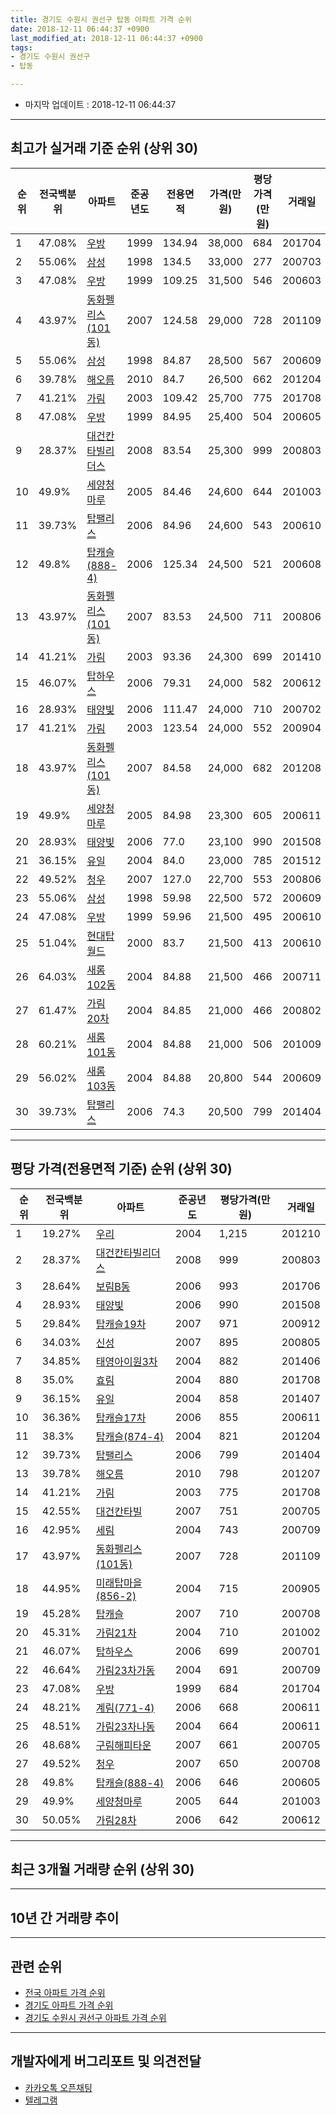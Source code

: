 ```yaml
---
title: 경기도 수원시 권선구 탑동 아파트 가격 순위
date: 2018-12-11 06:44:37 +0900
last_modified_at: 2018-12-11 06:44:37 +0900
tags:
- 경기도 수원시 권선구
- 탑동

---
```


* 마지막 업데이트 : 2018-12-11 06:44:37

---

## 최고가 실거래 기준 순위 (상위 30)


|순위|전국백분위|아파트|준공년도|전용면적|가격(만원)|평당가격(만원)|거래일|
|---|---|---|---|---|---|---|---|
|1|47.08%|[우방](https://search.naver.com/search.naver?query=%EA%B2%BD%EA%B8%B0%EB%8F%84+%EC%88%98%EC%9B%90%EC%8B%9C+%EA%B6%8C%EC%84%A0%EA%B5%AC+%ED%83%91%EB%8F%99+%EC%9A%B0%EB%B0%A9)|1999|134.94|38,000|684|201704|
|2|55.06%|[삼성](https://search.naver.com/search.naver?query=%EA%B2%BD%EA%B8%B0%EB%8F%84+%EC%88%98%EC%9B%90%EC%8B%9C+%EA%B6%8C%EC%84%A0%EA%B5%AC+%ED%83%91%EB%8F%99+%EC%82%BC%EC%84%B1)|1998|134.5|33,000|277|200703|
|3|47.08%|[우방](https://search.naver.com/search.naver?query=%EA%B2%BD%EA%B8%B0%EB%8F%84+%EC%88%98%EC%9B%90%EC%8B%9C+%EA%B6%8C%EC%84%A0%EA%B5%AC+%ED%83%91%EB%8F%99+%EC%9A%B0%EB%B0%A9)|1999|109.25|31,500|546|200603|
|4|43.97%|[동화펠리스(101동)](https://search.naver.com/search.naver?query=%EA%B2%BD%EA%B8%B0%EB%8F%84+%EC%88%98%EC%9B%90%EC%8B%9C+%EA%B6%8C%EC%84%A0%EA%B5%AC+%ED%83%91%EB%8F%99+%EB%8F%99%ED%99%94%ED%8E%A0%EB%A6%AC%EC%8A%A4%28101%EB%8F%99%29)|2007|124.58|29,000|728|201109|
|5|55.06%|[삼성](https://search.naver.com/search.naver?query=%EA%B2%BD%EA%B8%B0%EB%8F%84+%EC%88%98%EC%9B%90%EC%8B%9C+%EA%B6%8C%EC%84%A0%EA%B5%AC+%ED%83%91%EB%8F%99+%EC%82%BC%EC%84%B1)|1998|84.87|28,500|567|200609|
|6|39.78%|[해오름](https://search.naver.com/search.naver?query=%EA%B2%BD%EA%B8%B0%EB%8F%84+%EC%88%98%EC%9B%90%EC%8B%9C+%EA%B6%8C%EC%84%A0%EA%B5%AC+%ED%83%91%EB%8F%99+%ED%95%B4%EC%98%A4%EB%A6%84)|2010|84.7|26,500|662|201204|
|7|41.21%|[가림](https://search.naver.com/search.naver?query=%EA%B2%BD%EA%B8%B0%EB%8F%84+%EC%88%98%EC%9B%90%EC%8B%9C+%EA%B6%8C%EC%84%A0%EA%B5%AC+%ED%83%91%EB%8F%99+%EA%B0%80%EB%A6%BC)|2003|109.42|25,700|775|201708|
|8|47.08%|[우방](https://search.naver.com/search.naver?query=%EA%B2%BD%EA%B8%B0%EB%8F%84+%EC%88%98%EC%9B%90%EC%8B%9C+%EA%B6%8C%EC%84%A0%EA%B5%AC+%ED%83%91%EB%8F%99+%EC%9A%B0%EB%B0%A9)|1999|84.95|25,400|504|200605|
|9|28.37%|[대건칸타빌리더스](https://search.naver.com/search.naver?query=%EA%B2%BD%EA%B8%B0%EB%8F%84+%EC%88%98%EC%9B%90%EC%8B%9C+%EA%B6%8C%EC%84%A0%EA%B5%AC+%ED%83%91%EB%8F%99+%EB%8C%80%EA%B1%B4%EC%B9%B8%ED%83%80%EB%B9%8C%EB%A6%AC%EB%8D%94%EC%8A%A4)|2008|83.54|25,300|999|200803|
|10|49.9%|[세양청마루](https://search.naver.com/search.naver?query=%EA%B2%BD%EA%B8%B0%EB%8F%84+%EC%88%98%EC%9B%90%EC%8B%9C+%EA%B6%8C%EC%84%A0%EA%B5%AC+%ED%83%91%EB%8F%99+%EC%84%B8%EC%96%91%EC%B2%AD%EB%A7%88%EB%A3%A8)|2005|84.46|24,600|644|201003|
|11|39.73%|[탑팰리스](https://search.naver.com/search.naver?query=%EA%B2%BD%EA%B8%B0%EB%8F%84+%EC%88%98%EC%9B%90%EC%8B%9C+%EA%B6%8C%EC%84%A0%EA%B5%AC+%ED%83%91%EB%8F%99+%ED%83%91%ED%8C%B0%EB%A6%AC%EC%8A%A4)|2006|84.96|24,600|543|200610|
|12|49.8%|[탑캐슬(888-4)](https://search.naver.com/search.naver?query=%EA%B2%BD%EA%B8%B0%EB%8F%84+%EC%88%98%EC%9B%90%EC%8B%9C+%EA%B6%8C%EC%84%A0%EA%B5%AC+%ED%83%91%EB%8F%99+%ED%83%91%EC%BA%90%EC%8A%AC%28888-4%29)|2006|125.34|24,500|521|200608|
|13|43.97%|[동화펠리스(101동)](https://search.naver.com/search.naver?query=%EA%B2%BD%EA%B8%B0%EB%8F%84+%EC%88%98%EC%9B%90%EC%8B%9C+%EA%B6%8C%EC%84%A0%EA%B5%AC+%ED%83%91%EB%8F%99+%EB%8F%99%ED%99%94%ED%8E%A0%EB%A6%AC%EC%8A%A4%28101%EB%8F%99%29)|2007|83.53|24,500|711|200806|
|14|41.21%|[가림](https://search.naver.com/search.naver?query=%EA%B2%BD%EA%B8%B0%EB%8F%84+%EC%88%98%EC%9B%90%EC%8B%9C+%EA%B6%8C%EC%84%A0%EA%B5%AC+%ED%83%91%EB%8F%99+%EA%B0%80%EB%A6%BC)|2003|93.36|24,300|699|201410|
|15|46.07%|[탑하우스](https://search.naver.com/search.naver?query=%EA%B2%BD%EA%B8%B0%EB%8F%84+%EC%88%98%EC%9B%90%EC%8B%9C+%EA%B6%8C%EC%84%A0%EA%B5%AC+%ED%83%91%EB%8F%99+%ED%83%91%ED%95%98%EC%9A%B0%EC%8A%A4)|2006|79.31|24,000|582|200612|
|16|28.93%|[태양빛](https://search.naver.com/search.naver?query=%EA%B2%BD%EA%B8%B0%EB%8F%84+%EC%88%98%EC%9B%90%EC%8B%9C+%EA%B6%8C%EC%84%A0%EA%B5%AC+%ED%83%91%EB%8F%99+%ED%83%9C%EC%96%91%EB%B9%9B)|2006|111.47|24,000|710|200702|
|17|41.21%|[가림](https://search.naver.com/search.naver?query=%EA%B2%BD%EA%B8%B0%EB%8F%84+%EC%88%98%EC%9B%90%EC%8B%9C+%EA%B6%8C%EC%84%A0%EA%B5%AC+%ED%83%91%EB%8F%99+%EA%B0%80%EB%A6%BC)|2003|123.54|24,000|552|200904|
|18|43.97%|[동화펠리스(101동)](https://search.naver.com/search.naver?query=%EA%B2%BD%EA%B8%B0%EB%8F%84+%EC%88%98%EC%9B%90%EC%8B%9C+%EA%B6%8C%EC%84%A0%EA%B5%AC+%ED%83%91%EB%8F%99+%EB%8F%99%ED%99%94%ED%8E%A0%EB%A6%AC%EC%8A%A4%28101%EB%8F%99%29)|2007|84.58|24,000|682|201208|
|19|49.9%|[세양청마루](https://search.naver.com/search.naver?query=%EA%B2%BD%EA%B8%B0%EB%8F%84+%EC%88%98%EC%9B%90%EC%8B%9C+%EA%B6%8C%EC%84%A0%EA%B5%AC+%ED%83%91%EB%8F%99+%EC%84%B8%EC%96%91%EC%B2%AD%EB%A7%88%EB%A3%A8)|2005|84.98|23,300|605|200611|
|20|28.93%|[태양빛](https://search.naver.com/search.naver?query=%EA%B2%BD%EA%B8%B0%EB%8F%84+%EC%88%98%EC%9B%90%EC%8B%9C+%EA%B6%8C%EC%84%A0%EA%B5%AC+%ED%83%91%EB%8F%99+%ED%83%9C%EC%96%91%EB%B9%9B)|2006|77.0|23,100|990|201508|
|21|36.15%|[유일](https://search.naver.com/search.naver?query=%EA%B2%BD%EA%B8%B0%EB%8F%84+%EC%88%98%EC%9B%90%EC%8B%9C+%EA%B6%8C%EC%84%A0%EA%B5%AC+%ED%83%91%EB%8F%99+%EC%9C%A0%EC%9D%BC)|2004|84.0|23,000|785|201512|
|22|49.52%|[청우](https://search.naver.com/search.naver?query=%EA%B2%BD%EA%B8%B0%EB%8F%84+%EC%88%98%EC%9B%90%EC%8B%9C+%EA%B6%8C%EC%84%A0%EA%B5%AC+%ED%83%91%EB%8F%99+%EC%B2%AD%EC%9A%B0)|2007|127.0|22,700|553|200806|
|23|55.06%|[삼성](https://search.naver.com/search.naver?query=%EA%B2%BD%EA%B8%B0%EB%8F%84+%EC%88%98%EC%9B%90%EC%8B%9C+%EA%B6%8C%EC%84%A0%EA%B5%AC+%ED%83%91%EB%8F%99+%EC%82%BC%EC%84%B1)|1998|59.98|22,500|572|200609|
|24|47.08%|[우방](https://search.naver.com/search.naver?query=%EA%B2%BD%EA%B8%B0%EB%8F%84+%EC%88%98%EC%9B%90%EC%8B%9C+%EA%B6%8C%EC%84%A0%EA%B5%AC+%ED%83%91%EB%8F%99+%EC%9A%B0%EB%B0%A9)|1999|59.96|21,500|495|200610|
|25|51.04%|[현대탑월드](https://search.naver.com/search.naver?query=%EA%B2%BD%EA%B8%B0%EB%8F%84+%EC%88%98%EC%9B%90%EC%8B%9C+%EA%B6%8C%EC%84%A0%EA%B5%AC+%ED%83%91%EB%8F%99+%ED%98%84%EB%8C%80%ED%83%91%EC%9B%94%EB%93%9C)|2000|83.7|21,500|413|200610|
|26|64.03%|[새롬102동](https://search.naver.com/search.naver?query=%EA%B2%BD%EA%B8%B0%EB%8F%84+%EC%88%98%EC%9B%90%EC%8B%9C+%EA%B6%8C%EC%84%A0%EA%B5%AC+%ED%83%91%EB%8F%99+%EC%83%88%EB%A1%AC102%EB%8F%99)|2004|84.88|21,500|466|200711|
|27|61.47%|[가림20차](https://search.naver.com/search.naver?query=%EA%B2%BD%EA%B8%B0%EB%8F%84+%EC%88%98%EC%9B%90%EC%8B%9C+%EA%B6%8C%EC%84%A0%EA%B5%AC+%ED%83%91%EB%8F%99+%EA%B0%80%EB%A6%BC20%EC%B0%A8)|2004|84.85|21,000|466|200802|
|28|60.21%|[새롬101동](https://search.naver.com/search.naver?query=%EA%B2%BD%EA%B8%B0%EB%8F%84+%EC%88%98%EC%9B%90%EC%8B%9C+%EA%B6%8C%EC%84%A0%EA%B5%AC+%ED%83%91%EB%8F%99+%EC%83%88%EB%A1%AC101%EB%8F%99)|2004|84.88|21,000|506|201009|
|29|56.02%|[새롬103동](https://search.naver.com/search.naver?query=%EA%B2%BD%EA%B8%B0%EB%8F%84+%EC%88%98%EC%9B%90%EC%8B%9C+%EA%B6%8C%EC%84%A0%EA%B5%AC+%ED%83%91%EB%8F%99+%EC%83%88%EB%A1%AC103%EB%8F%99)|2004|84.88|20,800|544|200609|
|30|39.73%|[탑팰리스](https://search.naver.com/search.naver?query=%EA%B2%BD%EA%B8%B0%EB%8F%84+%EC%88%98%EC%9B%90%EC%8B%9C+%EA%B6%8C%EC%84%A0%EA%B5%AC+%ED%83%91%EB%8F%99+%ED%83%91%ED%8C%B0%EB%A6%AC%EC%8A%A4)|2006|74.3|20,500|799|201404|


---

## 평당 가격(전용면적 기준) 순위 (상위 30)


|순위|전국백분위|아파트|준공년도|평당가격(만원)|거래일|
|---|---|---|---|---|---|
|1|19.27%|[우리](https://search.naver.com/search.naver?query=%EA%B2%BD%EA%B8%B0%EB%8F%84+%EC%88%98%EC%9B%90%EC%8B%9C+%EA%B6%8C%EC%84%A0%EA%B5%AC+%ED%83%91%EB%8F%99+%EC%9A%B0%EB%A6%AC)|2004|1,215|201210|
|2|28.37%|[대건칸타빌리더스](https://search.naver.com/search.naver?query=%EA%B2%BD%EA%B8%B0%EB%8F%84+%EC%88%98%EC%9B%90%EC%8B%9C+%EA%B6%8C%EC%84%A0%EA%B5%AC+%ED%83%91%EB%8F%99+%EB%8C%80%EA%B1%B4%EC%B9%B8%ED%83%80%EB%B9%8C%EB%A6%AC%EB%8D%94%EC%8A%A4)|2008|999|200803|
|3|28.64%|[보림B동](https://search.naver.com/search.naver?query=%EA%B2%BD%EA%B8%B0%EB%8F%84+%EC%88%98%EC%9B%90%EC%8B%9C+%EA%B6%8C%EC%84%A0%EA%B5%AC+%ED%83%91%EB%8F%99+%EB%B3%B4%EB%A6%BCB%EB%8F%99)|2006|993|201706|
|4|28.93%|[태양빛](https://search.naver.com/search.naver?query=%EA%B2%BD%EA%B8%B0%EB%8F%84+%EC%88%98%EC%9B%90%EC%8B%9C+%EA%B6%8C%EC%84%A0%EA%B5%AC+%ED%83%91%EB%8F%99+%ED%83%9C%EC%96%91%EB%B9%9B)|2006|990|201508|
|5|29.84%|[탑캐슬19차](https://search.naver.com/search.naver?query=%EA%B2%BD%EA%B8%B0%EB%8F%84+%EC%88%98%EC%9B%90%EC%8B%9C+%EA%B6%8C%EC%84%A0%EA%B5%AC+%ED%83%91%EB%8F%99+%ED%83%91%EC%BA%90%EC%8A%AC19%EC%B0%A8)|2007|971|200912|
|6|34.03%|[신성](https://search.naver.com/search.naver?query=%EA%B2%BD%EA%B8%B0%EB%8F%84+%EC%88%98%EC%9B%90%EC%8B%9C+%EA%B6%8C%EC%84%A0%EA%B5%AC+%ED%83%91%EB%8F%99+%EC%8B%A0%EC%84%B1)|2007|895|200805|
|7|34.85%|[태영아이원3차](https://search.naver.com/search.naver?query=%EA%B2%BD%EA%B8%B0%EB%8F%84+%EC%88%98%EC%9B%90%EC%8B%9C+%EA%B6%8C%EC%84%A0%EA%B5%AC+%ED%83%91%EB%8F%99+%ED%83%9C%EC%98%81%EC%95%84%EC%9D%B4%EC%9B%903%EC%B0%A8)|2004|882|201406|
|8|35.0%|[효림](https://search.naver.com/search.naver?query=%EA%B2%BD%EA%B8%B0%EB%8F%84+%EC%88%98%EC%9B%90%EC%8B%9C+%EA%B6%8C%EC%84%A0%EA%B5%AC+%ED%83%91%EB%8F%99+%ED%9A%A8%EB%A6%BC)|2004|880|201708|
|9|36.15%|[유일](https://search.naver.com/search.naver?query=%EA%B2%BD%EA%B8%B0%EB%8F%84+%EC%88%98%EC%9B%90%EC%8B%9C+%EA%B6%8C%EC%84%A0%EA%B5%AC+%ED%83%91%EB%8F%99+%EC%9C%A0%EC%9D%BC)|2004|858|201407|
|10|36.36%|[탑캐슬17차](https://search.naver.com/search.naver?query=%EA%B2%BD%EA%B8%B0%EB%8F%84+%EC%88%98%EC%9B%90%EC%8B%9C+%EA%B6%8C%EC%84%A0%EA%B5%AC+%ED%83%91%EB%8F%99+%ED%83%91%EC%BA%90%EC%8A%AC17%EC%B0%A8)|2006|855|200611|
|11|38.3%|[탑캐슬(874-4)](https://search.naver.com/search.naver?query=%EA%B2%BD%EA%B8%B0%EB%8F%84+%EC%88%98%EC%9B%90%EC%8B%9C+%EA%B6%8C%EC%84%A0%EA%B5%AC+%ED%83%91%EB%8F%99+%ED%83%91%EC%BA%90%EC%8A%AC%28874-4%29)|2004|821|201204|
|12|39.73%|[탑팰리스](https://search.naver.com/search.naver?query=%EA%B2%BD%EA%B8%B0%EB%8F%84+%EC%88%98%EC%9B%90%EC%8B%9C+%EA%B6%8C%EC%84%A0%EA%B5%AC+%ED%83%91%EB%8F%99+%ED%83%91%ED%8C%B0%EB%A6%AC%EC%8A%A4)|2006|799|201404|
|13|39.78%|[해오름](https://search.naver.com/search.naver?query=%EA%B2%BD%EA%B8%B0%EB%8F%84+%EC%88%98%EC%9B%90%EC%8B%9C+%EA%B6%8C%EC%84%A0%EA%B5%AC+%ED%83%91%EB%8F%99+%ED%95%B4%EC%98%A4%EB%A6%84)|2010|798|201207|
|14|41.21%|[가림](https://search.naver.com/search.naver?query=%EA%B2%BD%EA%B8%B0%EB%8F%84+%EC%88%98%EC%9B%90%EC%8B%9C+%EA%B6%8C%EC%84%A0%EA%B5%AC+%ED%83%91%EB%8F%99+%EA%B0%80%EB%A6%BC)|2003|775|201708|
|15|42.55%|[대건칸타빌](https://search.naver.com/search.naver?query=%EA%B2%BD%EA%B8%B0%EB%8F%84+%EC%88%98%EC%9B%90%EC%8B%9C+%EA%B6%8C%EC%84%A0%EA%B5%AC+%ED%83%91%EB%8F%99+%EB%8C%80%EA%B1%B4%EC%B9%B8%ED%83%80%EB%B9%8C)|2007|751|200705|
|16|42.95%|[세림](https://search.naver.com/search.naver?query=%EA%B2%BD%EA%B8%B0%EB%8F%84+%EC%88%98%EC%9B%90%EC%8B%9C+%EA%B6%8C%EC%84%A0%EA%B5%AC+%ED%83%91%EB%8F%99+%EC%84%B8%EB%A6%BC)|2004|743|200709|
|17|43.97%|[동화펠리스(101동)](https://search.naver.com/search.naver?query=%EA%B2%BD%EA%B8%B0%EB%8F%84+%EC%88%98%EC%9B%90%EC%8B%9C+%EA%B6%8C%EC%84%A0%EA%B5%AC+%ED%83%91%EB%8F%99+%EB%8F%99%ED%99%94%ED%8E%A0%EB%A6%AC%EC%8A%A4%28101%EB%8F%99%29)|2007|728|201109|
|18|44.95%|[미래탑마을(856-2)](https://search.naver.com/search.naver?query=%EA%B2%BD%EA%B8%B0%EB%8F%84+%EC%88%98%EC%9B%90%EC%8B%9C+%EA%B6%8C%EC%84%A0%EA%B5%AC+%ED%83%91%EB%8F%99+%EB%AF%B8%EB%9E%98%ED%83%91%EB%A7%88%EC%9D%84%28856-2%29)|2004|715|200905|
|19|45.28%|[탑캐슬](https://search.naver.com/search.naver?query=%EA%B2%BD%EA%B8%B0%EB%8F%84+%EC%88%98%EC%9B%90%EC%8B%9C+%EA%B6%8C%EC%84%A0%EA%B5%AC+%ED%83%91%EB%8F%99+%ED%83%91%EC%BA%90%EC%8A%AC)|2007|710|200708|
|20|45.31%|[가림21차](https://search.naver.com/search.naver?query=%EA%B2%BD%EA%B8%B0%EB%8F%84+%EC%88%98%EC%9B%90%EC%8B%9C+%EA%B6%8C%EC%84%A0%EA%B5%AC+%ED%83%91%EB%8F%99+%EA%B0%80%EB%A6%BC21%EC%B0%A8)|2004|710|201002|
|21|46.07%|[탑하우스](https://search.naver.com/search.naver?query=%EA%B2%BD%EA%B8%B0%EB%8F%84+%EC%88%98%EC%9B%90%EC%8B%9C+%EA%B6%8C%EC%84%A0%EA%B5%AC+%ED%83%91%EB%8F%99+%ED%83%91%ED%95%98%EC%9A%B0%EC%8A%A4)|2006|699|200701|
|22|46.64%|[가림23차가동](https://search.naver.com/search.naver?query=%EA%B2%BD%EA%B8%B0%EB%8F%84+%EC%88%98%EC%9B%90%EC%8B%9C+%EA%B6%8C%EC%84%A0%EA%B5%AC+%ED%83%91%EB%8F%99+%EA%B0%80%EB%A6%BC23%EC%B0%A8%EA%B0%80%EB%8F%99)|2004|691|200709|
|23|47.08%|[우방](https://search.naver.com/search.naver?query=%EA%B2%BD%EA%B8%B0%EB%8F%84+%EC%88%98%EC%9B%90%EC%8B%9C+%EA%B6%8C%EC%84%A0%EA%B5%AC+%ED%83%91%EB%8F%99+%EC%9A%B0%EB%B0%A9)|1999|684|201704|
|24|48.21%|[계림(771-4)](https://search.naver.com/search.naver?query=%EA%B2%BD%EA%B8%B0%EB%8F%84+%EC%88%98%EC%9B%90%EC%8B%9C+%EA%B6%8C%EC%84%A0%EA%B5%AC+%ED%83%91%EB%8F%99+%EA%B3%84%EB%A6%BC%28771-4%29)|2006|668|200611|
|25|48.51%|[가림23차나동](https://search.naver.com/search.naver?query=%EA%B2%BD%EA%B8%B0%EB%8F%84+%EC%88%98%EC%9B%90%EC%8B%9C+%EA%B6%8C%EC%84%A0%EA%B5%AC+%ED%83%91%EB%8F%99+%EA%B0%80%EB%A6%BC23%EC%B0%A8%EB%82%98%EB%8F%99)|2004|664|200611|
|26|48.68%|[구림해피타운](https://search.naver.com/search.naver?query=%EA%B2%BD%EA%B8%B0%EB%8F%84+%EC%88%98%EC%9B%90%EC%8B%9C+%EA%B6%8C%EC%84%A0%EA%B5%AC+%ED%83%91%EB%8F%99+%EA%B5%AC%EB%A6%BC%ED%95%B4%ED%94%BC%ED%83%80%EC%9A%B4)|2007|661|200705|
|27|49.52%|[청우](https://search.naver.com/search.naver?query=%EA%B2%BD%EA%B8%B0%EB%8F%84+%EC%88%98%EC%9B%90%EC%8B%9C+%EA%B6%8C%EC%84%A0%EA%B5%AC+%ED%83%91%EB%8F%99+%EC%B2%AD%EC%9A%B0)|2007|650|200708|
|28|49.8%|[탑캐슬(888-4)](https://search.naver.com/search.naver?query=%EA%B2%BD%EA%B8%B0%EB%8F%84+%EC%88%98%EC%9B%90%EC%8B%9C+%EA%B6%8C%EC%84%A0%EA%B5%AC+%ED%83%91%EB%8F%99+%ED%83%91%EC%BA%90%EC%8A%AC%28888-4%29)|2006|646|200605|
|29|49.9%|[세양청마루](https://search.naver.com/search.naver?query=%EA%B2%BD%EA%B8%B0%EB%8F%84+%EC%88%98%EC%9B%90%EC%8B%9C+%EA%B6%8C%EC%84%A0%EA%B5%AC+%ED%83%91%EB%8F%99+%EC%84%B8%EC%96%91%EC%B2%AD%EB%A7%88%EB%A3%A8)|2005|644|201003|
|30|50.05%|[가림28차](https://search.naver.com/search.naver?query=%EA%B2%BD%EA%B8%B0%EB%8F%84+%EC%88%98%EC%9B%90%EC%8B%9C+%EA%B6%8C%EC%84%A0%EA%B5%AC+%ED%83%91%EB%8F%99+%EA%B0%80%EB%A6%BC28%EC%B0%A8)|2006|642|200612|


---

## 최근 3개월 거래량 순위 (상위 30)


<div style="width:100%;">
    <canvas id="deal_count_ranking" height="250"></canvas>
</div>


<script>
new Chart(document.getElementById("deal_count_ranking"), {
    type: 'horizontalBar',
    data: {
        labels: ['우방', '삼성', '현대탑월드', '우리3차', '청우(102동)', '가림', '가림20차', '해오름'],
        datasets: [{
            label: '실거래 수',
            data: [4, 2, 2, 1, 1, 1, 1, 1],
            borderColor: "rgba(255, 0, 128, 1)",
            backgroundColor: "rgba(255, 0, 128, 0.5)",
            fill: false,
        }]
    },
    options: {
        responsive: true,
        title: {
            display: true,
            text: '최근 3개월 거래량 순위'
        },
        tooltips: {
            mode: 'index',
            intersect: false,
            callbacks: {
                title: function(tooltipItems, data) {
                    return "실거래 수:";
                },
                label: function(tooltipItem, data) {
                    return data.labels[tooltipItem.index] + ": " + tooltipItem.xLabel;
                }
            }
        },
        hover: {
            mode: 'nearest',
            intersect: true
        },
        scales: {
            xAxes: [{
                display: true,
                scaleLabel: {
                    display: true,
                    labelString: '실거래 수'
                },
                ticks: {
                    suggestedMin: 0,
                }
            }],
            yAxes: [{
                display: true,
                ticks: {
                    autoSkip: false,
                    callback: function(value, index, values) {
                        if (value.length > 15)
                            return value.substr(0, 13) + "...";
                        else
                            return value;
                    }
                },
                scaleLabel: {
                    display: false,
                }
            }]
        }
    }
});

</script>


---

## 10년 간 거래량 추이


<div style="width:100%;">
    <canvas id="deal_progress" height="250"></canvas>
</div>

<script>
new Chart(document.getElementById("deal_progress"), {
    type: 'line',
    data: {
        labels: ['200812','200901','200902','200903','200904','200905','200906','200907','200908','200909','200910','200911','200912','201001','201002','201003','201004','201005','201006','201007','201008','201009','201010','201011','201012','201101','201102','201103','201104','201105','201106','201107','201108','201109','201110','201111','201112','201201','201202','201203','201204','201205','201206','201207','201208','201209','201210','201211','201212','201301','201302','201303','201304','201305','201306','201307','201308','201309','201310','201311','201312','201401','201402','201403','201404','201405','201406','201407','201408','201409','201410','201411','201412','201501','201502','201503','201504','201505','201506','201507','201508','201509','201510','201511','201512','201601','201602','201603','201604','201605','201606','201607','201608','201609','201610','201611','201612','201701','201702','201703','201704','201705','201706','201707','201708','201709','201710','201711','201712','201801','201802','201803','201804','201805','201806','201807','201808','201809','201810','201811','201812'],
        datasets: [{
            label: '실거래 수',
            pointRadius: 1,
            data: [3, 3, 6, 7, 13, 13, 10, 14, 19, 18, 6, 6, 6, 7, 12, 20, 10, 9, 13, 13, 10, 12, 15, 16, 14, 17, 19, 22, 17, 11, 11, 13, 15, 16, 9, 7, 10, 3, 11, 15, 12, 10, 2, 9, 8, 11, 7, 4, 7, 6, 8, 11, 11, 15, 10, 6, 12, 12, 13, 10, 10, 10, 17, 10, 13, 16, 17, 10, 9, 13, 18, 15, 4, 10, 15, 27, 17, 13, 10, 11, 10, 12, 12, 4, 7, 9, 7, 7, 12, 13, 6, 8, 7, 11, 16, 14, 4, 3, 9, 11, 10, 20, 18, 8, 14, 14, 4, 9, 6, 4, 7, 13, 10, 9, 7, 5, 8, 5, 7, 5, 1],
            borderColor: "rgba(255, 201, 14, 1)",
            backgroundColor: "rgba(255, 201, 14, 0.5)",
            fill: true,
        }]
    },
    options: {
        responsive: true,
        title: {
            display: true,
            text: '10년간 거래량 추이'
        },
        tooltips: {
            mode: 'index',
            intersect: false,
        },
        hover: {
            mode: 'nearest',
            intersect: true
        },
        scales: {
            xAxes: [{
                display: true,
                scaleLabel: {
                    display: true,
                    labelString: '년/월'
                }
            }],
            yAxes: [{
                display: true,
                ticks: {
                    suggestedMin: 0,
                },
                scaleLabel: {
                    display: true,
                    labelString: '실거래 수'
                }
            }]
        }
    }
});

</script>


---

## 관련 순위

- [전국 아파트 가격 순위](https://inasie.github.io/apt-ranking/전국)
- [경기도 아파트 가격 순위](https://inasie.github.io/apt-ranking/경기도)
- [경기도 수원시 권선구 아파트 가격 순위](https://inasie.github.io/apt-ranking/경기도-수원시-권선구)


---

## 개발자에게 버그리포트 및 의견전달

- [카카오톡 오픈채팅](https://open.kakao.com/o/gLJUAP4)
- [텔레그램](https://t.me/inasie)

